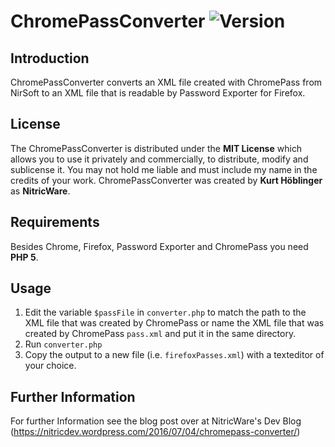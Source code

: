 [version]: https://img.shields.io/badge/Version-0.1-brightgreen.svg "Version 0.1"

# ChromePassConverter ![Version][version]

## Introduction

ChromePassConverter converts an XML file created with ChromePass from NirSoft to an XML file that is readable by Password Exporter for Firefox.

## License

The ChromePassConverter is distributed under the **MIT License** which allows you to use it privately and commercially, to distribute, modify and sublicense it. You may not hold me liable and must include my name in the credits of your work. ChromePassConverter was created by **Kurt Höblinger** as **NitricWare**.

## Requirements

Besides Chrome, Firefox, Password Exporter and ChromePass you need **PHP 5**.

## Usage

1. Edit the variable ```$passFile``` in ```converter.php``` to match the path to the XML file that was created by ChromePass or name the XML file that was created by ChromePass ```pass.xml``` and put it in the same directory.
2. Run ```converter.php```
3. Copy the output to a new file (i.e. ```firefoxPasses.xml```) with a texteditor of your choice.

## Further Information

For further Information see the blog post over at NitricWare's Dev Blog (https://nitricdev.wordpress.com/2016/07/04/chromepass-converter/)
